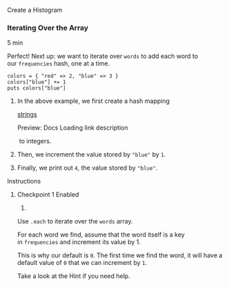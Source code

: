 Create a Histogram

### Iterating Over the Array

5 min

Perfect! Next up: we want to iterate over `words` to add each word to our `frequencies` hash, one at a time.

```
colors = { "red" => 2, "blue" => 3 }
colors["blue"] += 1
puts colors["blue"]
```

1. In the above example, we first create a hash mapping 
    
    [strings](https://www.codecademy.com/resources/docs/ruby/strings)
    
    Preview: Docs Loading link description
    
     to integers.
2. Then, we increment the value stored by `"blue"` by `1`.
3. Finally, we print out `4`, the value stored by `"blue"`.

Instructions

1. Checkpoint 1 Enabled
    
    1.
    
    Use `.each` to iterate over the `words` array.
    
    For each word we find, assume that the word itself is a key in `frequencies` and increment its value by 1.
    
    This is why our default is `0`. The first time we find the word, it will have a default value of `0` that we can increment by `1`.
    
    Take a look at the Hint if you need help.